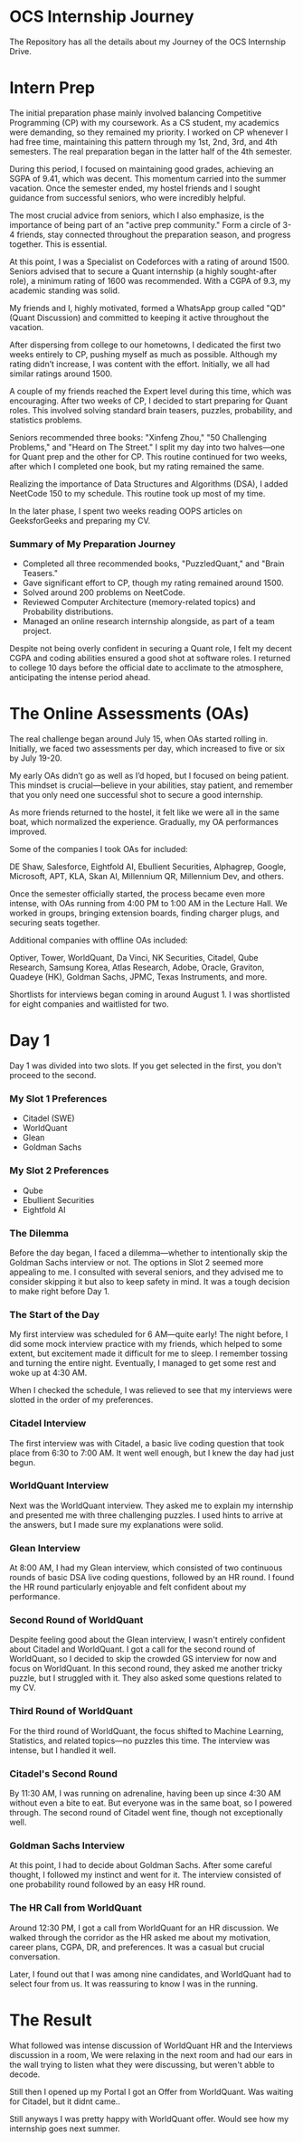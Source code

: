 # OCS Internship Journey

The Repository has all the details about my Journey of the OCS Internship Drive.


# Intern Prep
The initial preparation phase mainly involved balancing Competitive Programming (CP) with my coursework. As a CS student, my academics were demanding, so they remained my priority. I worked on CP whenever I had free time, maintaining this pattern through my 1st, 2nd, 3rd, and 4th semesters. The real preparation began in the latter half of the 4th semester.

During this period, I focused on maintaining good grades, achieving an SGPA of 9.41, which was decent. This momentum carried into the summer vacation. Once the semester ended, my hostel friends and I sought guidance from successful seniors, who were incredibly helpful.

The most crucial advice from seniors, which I also emphasize, is the importance of being part of an "active prep community." Form a circle of 3-4 friends, stay connected throughout the preparation season, and progress together. This is essential.

At this point, I was a Specialist on Codeforces with a rating of around 1500. Seniors advised that to secure a Quant internship (a highly sought-after role), a minimum rating of 1600 was recommended. With a CGPA of 9.3, my academic standing was solid.

My friends and I, highly motivated, formed a WhatsApp group called "QD" (Quant Discussion) and committed to keeping it active throughout the vacation.

After dispersing from college to our hometowns, I dedicated the first two weeks entirely to CP, pushing myself as much as possible. Although my rating didn’t increase, I was content with the effort. Initially, we all had similar ratings around 1500.

A couple of my friends reached the Expert level during this time, which was encouraging. After two weeks of CP, I decided to start preparing for Quant roles. This involved solving standard brain teasers, puzzles, probability, and statistics problems.

Seniors recommended three books: "Xinfeng Zhou," "50 Challenging Problems," and "Heard on The Street." I split my day into two halves—one for Quant prep and the other for CP. This routine continued for two weeks, after which I completed one book, but my rating remained the same.

Realizing the importance of Data Structures and Algorithms (DSA), I added NeetCode 150 to my schedule. This routine took up most of my time.

In the later phase, I spent two weeks reading OOPS articles on GeeksforGeeks and preparing my CV.

### Summary of My Preparation Journey
- Completed all three recommended books, "PuzzledQuant," and "Brain Teasers."
- Gave significant effort to CP, though my rating remained around 1500.
- Solved around 200 problems on NeetCode.
- Reviewed Computer Architecture (memory-related topics) and Probability distributions.
- Managed an online research internship alongside, as part of a team project.

Despite not being overly confident in securing a Quant role, I felt my decent CGPA and coding abilities ensured a good shot at software roles. I returned to college 10 days before the official date to acclimate to the atmosphere, anticipating the intense period ahead.


# The Online Assessments (OAs)

The real challenge began around July 15, when OAs started rolling in. Initially, we faced two assessments per day, which increased to five or six by July 19-20.

My early OAs didn’t go as well as I’d hoped, but I focused on being patient. This mindset is crucial—believe in your abilities, stay patient, and remember that you only need one successful shot to secure a good internship.

As more friends returned to the hostel, it felt like we were all in the same boat, which normalized the experience. Gradually, my OA performances improved.

Some of the companies I took OAs for included:

DE Shaw, Salesforce, Eightfold AI, Ebullient Securities, Alphagrep, Google, Microsoft, APT, KLA, Skan AI, Millennium QR, Millennium Dev, and others.

Once the semester officially started, the process became even more intense, with OAs running from 4:00 PM to 1:00 AM in the Lecture Hall. We worked in groups, bringing extension boards, finding charger plugs, and securing seats together.

Additional companies with offline OAs included:

Optiver, Tower, WorldQuant, Da Vinci, NK Securities, Citadel, Qube Research, Samsung Korea, Atlas Research, Adobe, Oracle, Graviton, Quadeye (HK), Goldman Sachs, JPMC, Texas Instruments, and more.

Shortlists for interviews began coming in around August 1. I was shortlisted for eight companies and waitlisted for two.

# Day 1


Day 1 was divided into two slots. If you get selected in the first, you don't proceed to the second.

### My Slot 1 Preferences
- Citadel (SWE)
- WorldQuant
- Glean
- Goldman Sachs
### My Slot 2 Preferences
- Qube
- Ebullient Securities
- Eightfold AI
### The Dilemma
Before the day began, I faced a dilemma—whether to intentionally skip the Goldman Sachs interview or not. The options in Slot 2 seemed more appealing to me. I consulted with several seniors, and they advised me to consider skipping it but also to keep safety in mind. It was a tough decision to make right before Day 1.

### The Start of the Day
My first interview was scheduled for 6 AM—quite early! The night before, I did some mock interview practice with my friends, which helped to some extent, but excitement made it difficult for me to sleep. I remember tossing and turning the entire night. Eventually, I managed to get some rest and woke up at 4:30 AM.

When I checked the schedule, I was relieved to see that my interviews were slotted in the order of my preferences.

### Citadel Interview
The first interview was with Citadel, a basic live coding question that took place from 6:30 to 7:00 AM. It went well enough, but I knew the day had just begun.

### WorldQuant Interview
Next was the WorldQuant interview. They asked me to explain my internship and presented me with three challenging puzzles. I used hints to arrive at the answers, but I made sure my explanations were solid.

### Glean Interview
At 8:00 AM, I had my Glean interview, which consisted of two continuous rounds of basic DSA live coding questions, followed by an HR round. I found the HR round particularly enjoyable and felt confident about my performance.

### Second Round of WorldQuant
Despite feeling good about the Glean interview, I wasn't entirely confident about Citadel and WorldQuant. I got a call for the second round of WorldQuant, so I decided to skip the crowded GS interview for now and focus on WorldQuant. In this second round, they asked me another tricky puzzle, but I struggled with it. They also asked some questions related to my CV.

### Third Round of WorldQuant
For the third round of WorldQuant, the focus shifted to Machine Learning, Statistics, and related topics—no puzzles this time. The interview was intense, but I handled it well.

### Citadel's Second Round
By 11:30 AM, I was running on adrenaline, having been up since 4:30 AM without even a bite to eat. But everyone was in the same boat, so I powered through. The second round of Citadel went fine, though not exceptionally well.

### Goldman Sachs Interview
At this point, I had to decide about Goldman Sachs. After some careful thought, I followed my instinct and went for it. The interview consisted of one probability round followed by an easy HR round.

### The HR Call from WorldQuant
Around 12:30 PM, I got a call from WorldQuant for an HR discussion. We walked through the corridor as the HR asked me about my motivation, career plans, CGPA, DR, and preferences. It was a casual but crucial conversation.



Later, I found out that I was among nine candidates, and WorldQuant had to select four from us. It was reassuring to know I was in the running.


# The Result

What followed was intense discussion of WorldQuant HR and the Interviews discussion in a room, We were relaxing in the next room and had our ears in the wall trying to listen what they were discussing, but weren't abble to decode.

Still then I opened up my Portal I got an Offer from WorldQuant. 
Was waiting for Citadel, but it didnt came..

Still anyways I was pretty happy with WorldQuant offer.
Would see how my internship goes next summer.










